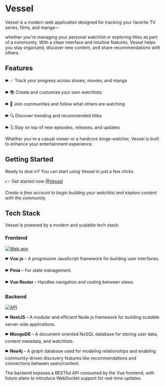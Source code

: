 # Vessel
Vessel is a modern web application designed for tracking your favorite TV series, films, and manga—

whether you're managing your personal watchlist or exploring titles as part of a community. With a clean interface and intuitive features, Vessel helps you stay organized, discover new content, and share recommendations with others.

## Features

🠶 ✅ Track your progress across shows, movies, and manga

🠶 📚 Create and customize your own watchlists

🠶 👥 Join communities and follow what others are watching

🠶 🔍 Discover trending and recommended titles

🠶 🗓 Stay on top of new episodes, releases, and updates

Whether you're a casual viewer or a hardcore binge-watcher, Vessel is built to enhance your entertainment experience.

## Getting Started
Ready to dive in? You can start using Vessel in just a few clicks.

👉 Get started now [@Vessel](https://app-cswf-vess-web-westeu-prd-athzd8degfh6epba.westeurope-01.azurewebsites.net/)

_Create a free account to begin building your watchlist and explore content with the community._

## Tech Stack
Vessel is powered by a modern and scalable tech stack:

### Frontend 
[![Web app](https://github.com/FSGabrsek/vessel-app/actions/workflows/release_deploy:frontend.yml/badge.svg)](https://github.com/FSGabrsek/vessel-app/actions/workflows/release_deploy:frontend.yml)

🠶 __Vue.js__ – A progressive JavaScript framework for building user interfaces.

🠶 __Pinia__ – For state management.

🠶 __Vue Router__ – Handles navigation and routing between views.

### Backend 
[![API](https://github.com/FSGabrsek/vessel-app/actions/workflows/release_deploy:backend.yml/badge.svg)](https://github.com/FSGabrsek/vessel-app/actions/workflows/release_deploy:backend.yml)

🠶 __NestJS__ – A modular and efficient Node.js framework for building scalable server-side applications.

🠶 __MongoDB__ – A document-oriented NoSQL database for storing user data, content metadata, and watchlists.

🠶 __Neo4j__ – A graph database used for modeling relationships and enabling community-driven discovery features like recommendations and connections between users/content.

The backend exposes a RESTful API consumed by the Vue frontend, with future plans to introduce WebSocket support for real-time updates.
